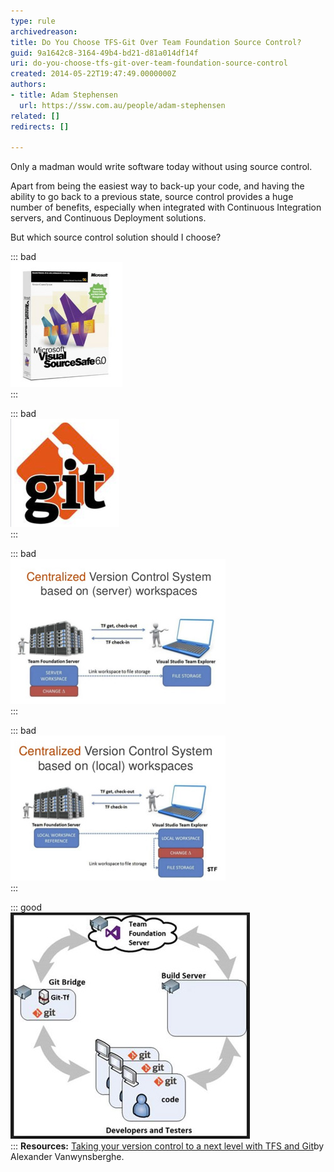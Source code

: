 ```yaml
---
type: rule
archivedreason: 
title: Do You Choose TFS-Git Over Team Foundation Source Control?
guid: 9a1642c8-3164-49b4-bd21-d81a014df14f
uri: do-you-choose-tfs-git-over-team-foundation-source-control
created: 2014-05-22T19:47:49.0000000Z
authors:
- title: Adam Stephensen
  url: https://ssw.com.au/people/adam-stephensen
related: []
redirects: []

---
```


Only a madman would write software today without using source control.

Apart from being the easiest way to back-up your code, and having the ability to go back to a previous state, source control provides a huge number of benefits, especially when integrated with Continuous Integration servers, and Continuous Deployment solutions.

<!--endintro-->

But which source control solution should I choose?


::: bad  
![Figure: Bad Example - Unless you have time-travelled back to 1999, you should not be using Visual Source Safe](git-1.jpg)  
:::


::: bad  
![Figure: Bad Example – Git is great, but learning to use ‘pure’ git from the command line can be intimidating for developers not used to working in a console](git2.jpg)  
:::


::: bad  
![Figure: Bad Example - Team Foundation Source Control – Server Workspaces. This is the source control that we have been using in TFS for years. It’s great, even on large code bases, except for when you are not connected to the TFS server. (Image from        http://bit.ly/why-tfs-git)](git3.jpg)  
:::


::: bad  
![Figure: Bad Example – Team Foundation Source Control – Local Workspaces. It’s great for when you are not connected to the TFS Server, except for when your code-base is very large. (Image from        http://bit.ly/why-tfs-git)](git4.jpg)  
:::


::: good  
![Good Example – TFS Git works fantastically offline and with large code-bases. Visual Studio has support for the basic operations so developers can ease their way into working with git. Once users become familiar with it, it also allows for far more control and flexibility. Note: My Work and Code Review are not currently compatible with TFS Git, and you will need to fall back to the Git command line for more complex source control commands](git5.jpg)  
:::
**Resources:** [Taking your version control to a next level with TFS and Git](http://bit.ly/why-tfs-git)by Alexander Vanwynsberghe.
